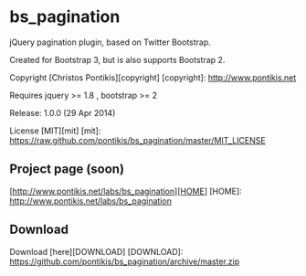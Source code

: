 bs_pagination
==============

jQuery pagination plugin, based on Twitter Bootstrap.

Created for Bootstrap 3, but is also supports Bootstrap 2.

Copyright [Christos Pontikis][copyright]
[copyright]: http://www.pontikis.net

Requires jquery >= 1.8 , bootstrap >= 2

Release: 1.0.0 (29 Apr 2014)

License [MIT][mit]
[mit]: https://raw.github.com/pontikis/bs_pagination/master/MIT_LICENSE


Project page (soon)
-----------
[http://www.pontikis.net/labs/bs_pagination][HOME]
[HOME]: http://www.pontikis.net/labs/bs_pagination


Download
--------
Download [here][DOWNLOAD]
[DOWNLOAD]: https://github.com/pontikis/bs_pagination/archive/master.zip